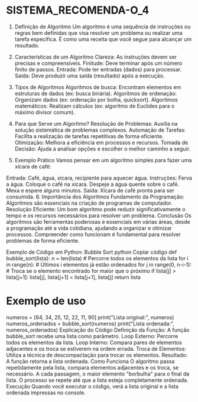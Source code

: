 # SISTEMA_RECOMENDA-O_4




1. Definição de Algoritmo
Um algoritmo é uma sequência de instruções ou regras bem definidas que visa resolver um problema ou realizar uma tarefa específica. É como uma receita que você segue para alcançar um resultado.

2. Características de um Algoritmo
Clareza: As instruções devem ser precisas e compreensíveis.
Finitude: Deve terminar após um número finito de passos.
Entrada: Pode ter entradas (dados) para processar.
Saída: Deve produzir uma saída (resultado) após a execução.
3. Tipos de Algoritmos
Algoritmos de busca: Encontram elementos em estruturas de dados (ex: busca binária).
Algoritmos de ordenação: Organizam dados (ex: ordenação por bolha, quicksort).
Algoritmos matemáticos: Realizam cálculos (ex: algoritmo de Euclides para o máximo divisor comum).
4. Para que Serve um Algoritmo?
Resolução de Problemas: Auxilia na solução sistemática de problemas complexos.
Automação de Tarefas: Facilita a realização de tarefas repetitivas de forma eficiente.
Otimização: Melhora a eficiência em processos e recursos.
Tomada de Decisão: Ajuda a analisar opções e escolher o melhor caminho a seguir.
5. Exemplo Prático
Vamos pensar em um algoritmo simples para fazer uma xícara de café:

Entrada: Café, água, xícara, recipiente para aquecer água.
Instruções:
Ferva a água.
Coloque o café na xícara.
Despeje a água quente sobre o café.
Mexa e espere alguns minutos.
Saída: Xícara de café pronta para ser consumida.
6. Importância dos Algoritmos
Fundamento da Programação: Algoritmos são essenciais na criação de programas de computador.
Resolução Eficiente: Um bom algoritmo pode reduzir significativamente o tempo e os recursos necessários para resolver um problema.
Conclusão
Os algoritmos são ferramentas poderosas e essenciais em várias áreas, desde a programação até a vida cotidiana, ajudando a organizar e otimizar processos. Compreender como funcionam é fundamental para resolver problemas de forma eficiente.

Exemplo de Código em Python: Bubble Sort
python
Copiar código
def bubble_sort(lista):
    n = len(lista)
    # Percorre todos os elementos da lista
    for i in range(n):
        # Últimos i elementos já estão ordenados
        for j in range(0, n-i-1):
            # Troca se o elemento encontrado for maior que o próximo
            if lista[j] > lista[j+1]:
                lista[j], lista[j+1] = lista[j+1], lista[j]
    return lista

# Exemplo de uso
numeros = [64, 34, 25, 12, 22, 11, 90]
print("Lista original:", numeros)
numeros_ordenados = bubble_sort(numeros)
print("Lista ordenada:", numeros_ordenados)
Explicação do Código
Definição da Função: A função bubble_sort recebe uma lista como parâmetro.
Loop Externo: Percorre todos os elementos da lista.
Loop Interno: Compara pares de elementos adjacentes e os troca se estiverem na ordem errada.
Troca de Elementos: Utiliza a técnica de descompactação para trocar os elementos.
Resultado: A função retorna a lista ordenada.
Como Funciona
O algoritmo passa repetidamente pela lista, compara elementos adjacentes e os troca, se necessário.
A cada passagem, o maior elemento "borbulha" para o final da lista.
O processo se repete até que a lista esteja completamente ordenada.
Execução
Quando você executar o código, verá a lista original e a lista ordenada impressas no console.






